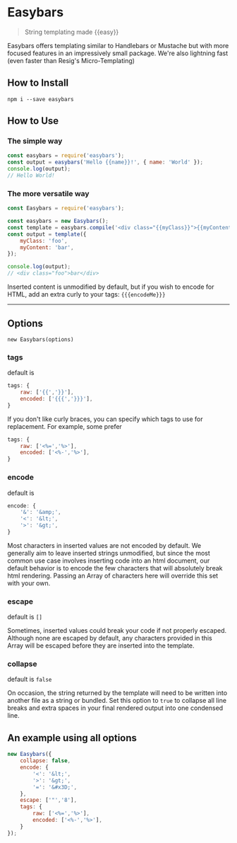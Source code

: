 # Easybars

> String templating made {{easy}}

Easybars offers templating similar to Handlebars or Mustache but with more focused features in an impressively small package. We're also lightning fast (even faster than Resig's Micro-Templating)

## How to Install
```
npm i --save easybars
```

## How to Use

### The simple way
```js
const easybars = require('easybars');
const output = easybars('Hello {{name}}!', { name: 'World' });
console.log(output);
// Hello World!
```

### The more versatile way
```js
const Easybars = require('easybars');

const easybars = new Easybars();
const template = easybars.compile('<div class="{{myClass}}">{{myContent}}</div>');
const output = template({
    myClass: 'foo',
    myContent: 'bar',
});

console.log(output);
// <div class="foo">bar</div>
```

Inserted content is unmodified by default, but if you wish to encode for HTML, add an extra curly to your tags: `{{{encodeMe}}}`

---

## Options

`new Easybars(options)`

### tags

default is
```js
tags: {
    raw: ['{{','}}'],
    encoded: ['{{{','}}}'],
}
```

If you don't like curly braces, you can specify which tags to use for replacement. For example, some prefer
```js
tags: {
    raw: ['<%=','%>'],
    encoded: ['<%-','%>'],
}
```

### encode

default is
```js
encode: {
    '&': '&amp;',
    '<': '&lt;',
    '>': '&gt;',
}
```

Most characters in inserted values are not encoded by default. We generally aim to leave inserted strings unmodified, but since the most common use case involves inserting code into an html document, our default behavior is to encode the few characters that will absolutely break html rendering. Passing an Array of characters here will override this set with your own.

### escape

default is `[]`

Sometimes, inserted values could break your code if not properly escaped. Although none are escaped by default, any characters provided in this Array will be escaped before they are inserted into the template.

### collapse

default is `false`

On occasion, the string returned by the template will need to be written into another file as a string or bundled. Set this option to `true` to collapse all line breaks and extra spaces in your final rendered output into one condensed line.

## An example using all options
```js
new Easybars({
    collapse: false,
    encode: {
        '<': '&lt;',
        '>': '&gt;',
        '=': '&#x3D;',
    },
    escape: ['"','8'],
    tags: {
        raw: ['<%=','%>'],
        encoded: ['<%-','%>'],
    }
});
```
